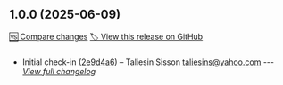 <!-- Changelog for declare-cloud/website (auto-generated, do not edit directly) -->

## 1.0.0 (2025-06-09)

[🆚 Compare changes](https://github.com/declare-cloud/website/compare/...)
[🏷️ View this release on GitHub](https://github.com/declare-cloud/website/releases/tag/)

###

- Initial check-in ([2e9d4a6](https://github.com/declare-cloud/website/commit/2e9d4a69ab32170f7702be28ac42573c88369c00)) – Taliesin Sisson <taliesins@yahoo.com>
--- _[View full changelog](https://github.com/declare-cloud/website/blob/main/CHANGELOG.md)_
